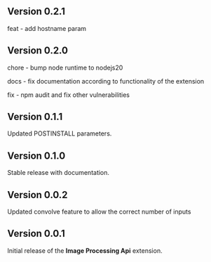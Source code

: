## Version 0.2.1

feat - add hostname param

## Version 0.2.0

chore - bump node runtime to nodejs20

docs - fix documentation according to functionality of the extension

fix - npm audit and fix other vulnerabilities

## Version 0.1.1

Updated POSTINSTALL parameters.

## Version 0.1.0

Stable release with documentation.

## Version 0.0.2

Updated convolve feature to allow the correct number of inputs

## Version 0.0.1

Initial release of the **Image Processing Api** extension.
